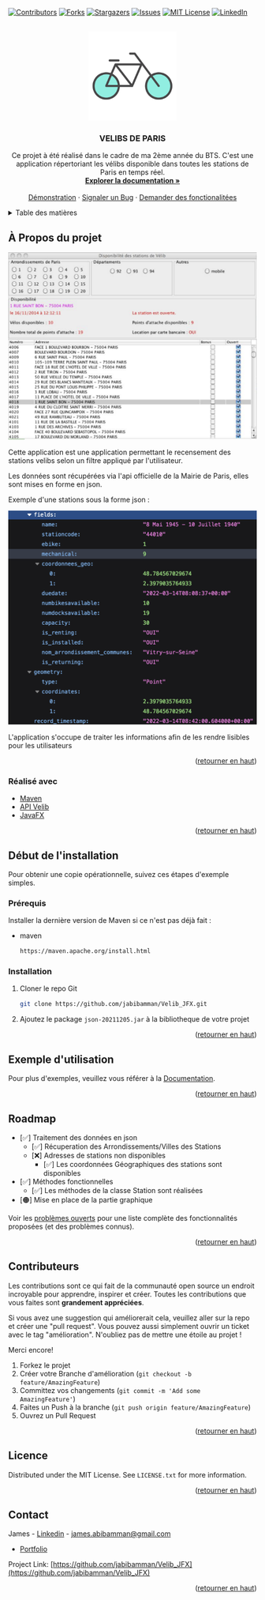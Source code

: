 <div id="top"></div>

[![Contributors][contributors-shield]][contributors-url]
[![Forks][forks-shield]][forks-url]
[![Stargazers][stars-shield]][stars-url]
[![Issues][issues-shield]][issues-url]
[![MIT License][license-shield]][license-url]
[![LinkedIn][linkedin-shield]][linkedin-url]



<!-- PROJECT LOGO -->
<br />
<div align="center">
  <a href="https://github.com/jabibamman/Velib_JFX/blob/master/logo.png">
    <img src="logo.png" alt="Logo" width="180" height="180">
  </a>

<h3 align="center">VELIBS DE PARIS</h3>

  <p align="center">
    Ce projet à été réalisé dans le cadre de ma 2ème année du BTS. C'est une application répertoriant les vélibs disponible dans toutes les stations de  Paris en temps réel.
    <br />
    <a href="https://github.com/jabibamman/Velib_JFX"><strong>Explorer la documentation »</strong></a>
    <br />
    <br />
    <a href="https://github.com/jabibamman/Velib_JFX">Démonstration</a>
    ·
    <a href="https://github.com/jabibamman/Velib_JFX/issues">Signaler un Bug</a>
    ·
    <a href="https://github.com/jabibamman/Velib_JFX/issues">Demander des fonctionalitées </a>
  </p>
</div>



<!-- TABLE OF CONTENTS -->
<details>
  <summary>Table des matières</summary>
  <ol>
    <li>
      <a href="#À-Propos-du-projet">À Propos du projet</a>
      <ul>
        <li><a href="#Réalisé-avec">Réalisé avec</a></li>
      </ul>
    </li>
    <li>
      <a href="#Installation">Installation</a>
      <ul>
        <li><a href="#Prérequis">Prérequis</a></li>
        <li><a href="#installation">Installation</a></li>
      </ul>
    </li>
    <li><a href="#Exemple-d\'utilisation">Utilsations</a></li>
    <li><a href="#roadmap">Roadmap</a></li>
    <li><a href="#Contributeurs">Contributeurs</a></li>
    <li><a href="#Licence">Licence</a></li>
    <li><a href="#contact">Contact</a></li>
  </ol>
</details>



<!-- ABOUT THE PROJECT -->
## À Propos du projet

[![Product Name Screen Shot][product-screenshot1]](https://abib-james.fr)
<p>Cette application est une application permettant le recensement des stations velibs selon un filtre appliqué par l'utilisateur.</p>

<p>Les données sont récupérées via l'api officielle de la Mairie de Paris, elles sont mises en forme en json.</p> 

<p>Exemple d'une stations sous la forme json : </p>

[![Product Name Screen Shot][product-screenshot2]](https://abib-james.fr)

<p>L'application s'occupe de traiter les informations afin de les rendre lisibles pour les utilisateurs</p>

<p align="right">(<a href="#top">retourner en haut</a>)</p>



### Réalisé avec

* [Maven](https://nodejs.dev/)
* [API Velib](https://opendata.paris.fr/explore/dataset/velib-disponibilite-en-temps-reel/)
* [JavaFX](https://openjfx.io/)


<p align="right">(<a href="#top">retourner en haut</a>)</p>



<!-- GETTING STARTED -->
## Début de l'installation

Pour obtenir une copie opérationnelle, suivez ces étapes d'exemple simples.

### Prérequis

Installer la dernière version de Maven si ce n'est pas déjà fait :
* maven
  ```sh
  https://maven.apache.org/install.html
  ```

### Installation

1. Cloner le repo Git
   ```sh
   git clone https://github.com/jabibamman/Velib_JFX.git
   ```
2. Ajoutez le package `json-20211205.jar` à la bibliotheque de votre projet


<p align="right">(<a href="#top">retourner en haut</a>)</p>



<!-- USAGE EXAMPLES -->
## Exemple d'utilisation

Pour plus d'exemples, veuillez vous référer à la [Documentation](https://github.com/jabibamman/Velib_JFX/wiki).

<p align="right">(<a href="#top">retourner en haut</a>)</p>



<!-- ROADMAP -->
## Roadmap

- [✅] Traitement des données en json
    - [✅] Récuperation des Arrondissements/Villes des Stations
    - [❌] Adresses de stations non disponibles
        - [✅] Les coordonnées Géographiques des stations sont disponibles
- [✅] Méthodes fonctionnelles
    - [✅] Les méthodes de la classe Station sont  réalisées
- [🟠] Mise en place de la partie graphique

Voir les [problèmes ouverts](https://github.com/github_username/repo_name/issues) pour une liste complète des fonctionnalités proposées (et des problèmes connus).

<p align="right">(<a href="#top">retourner en haut</a>)</p>



<!-- CONTRIBUTING -->
## Contributeurs

Les contributions sont ce qui fait de la communauté open source un endroit incroyable pour apprendre, inspirer et créer. Toutes les contributions que vous faites sont **grandement appréciées**.

Si vous avez une suggestion qui améliorerait cela, veuillez aller sur la repo et créer une "pull request". Vous pouvez aussi simplement ouvrir un ticket avec le tag "amélioration".
N'oubliez pas de mettre une étoile au projet !

Merci encore!

1. Forkez le projet
2. Créer votre Branche d'amélioration (`git checkout -b feature/AmazingFeature`)
3. Committez vos changements (`git commit -m 'Add some AmazingFeature'`)
4. Faites un Push à la branche (`git push origin feature/AmazingFeature`)
5. Ouvrez un Pull Request

<p align="right">(<a href="#top">retourner en haut</a>)</p>



<!-- LICENSE -->
## Licence

Distributed under the MIT License. See `LICENSE.txt` for more information.

<p align="right">(<a href="#top">retourner en haut</a>)</p>



<!-- CONTACT -->
## Contact

James - [Linkedin](https://fr.linkedin.com/in/jamesabib) - james.abibamman@gmail.com
- [Portfolio](https://abib-james.fr)

Project Link: [https://github.com/jabibamman/Velib_JFX](https://github.com/jabibamman/Velib_JFX)

<p align="right">(<a href="#top">retourner en haut</a>)</p>





<!-- MARKDOWN LINKS & IMAGES -->
<!-- https://www.markdownguide.org/basic-syntax/#reference-style-links -->

[contributors-shield]: https://img.shields.io/github/contributors/jabibamman/Velib_JFX.svg?style=for-the-badge

[contributors-url]: https://github.com/jabibamman/Velib_JFX/graphs/contributors

[forks-shield]: https://img.shields.io/github/forks/jabibamman/Velib_JFX.svg?style=for-the-badge

[forks-url]: https://github.com/jabibamman/Velib_JFX/network/members

[stars-shield]: https://img.shields.io/github/stars/jabibamman/Velib_JFX.svg?style=for-the-badge

[stars-url]: https://github.com/jabibamman/Velib_JFX/stargazers

[issues-shield]: https://img.shields.io/github/issues/jabibamman/Velib_JFX.svg?style=for-the-badge

[issues-url]: https://github.com/jabibamman/Velib_JFX/issues

[license-shield]: https://img.shields.io/github/license/jabibamman/Velib_JFX.svg?style=for-the-badge

[license-url]: https://github.com/jabibamman/Velib_JFX/blob/main/LICENSE

[linkedin-shield]: https://img.shields.io/badge/-LinkedIn-black.svg?style=for-the-badge&logo=linkedin&colorB=555

[linkedin-url]: https://linkedin.com/in/jamesabib

[product-screenshot1]: screenshot-1.png

[product-screenshot2]: screenshot-2.png
